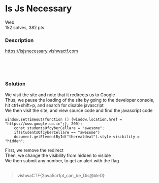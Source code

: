# Is Js Necessary

Web<br/>
152 solves, 382 pts<br/>

### Description
https://isjsnecessary.vishwactf.com

<br/><br/><br/>

### Solution
We visit the site and note that it redirects us to Google<br/>
Thus, we pause the loading of the site by going to the developer console, hit ctrl+shift+p, and search for disable javascript<br/>
We then visit the site, and view source code and find the javascript code<br/>
````Js
window.setTimeout(function () {window.location.href = "https://www.google.co.in";}, 200);
    const studentsOfcyberCellare = "awesome";
    if(studentsOfcyberCellare == "awesome")
    document.getElementById("therealdeal").style.visibility = "hidden";
````
First, we remove the redirect<br/>
Then, we change the visibility from hidden to visible<br/>
We then submit any number, to get an alert with the flag<br/>
<br/>
> vishwaCTF{2ava5cr1pt_can_be_Dis@bleD}